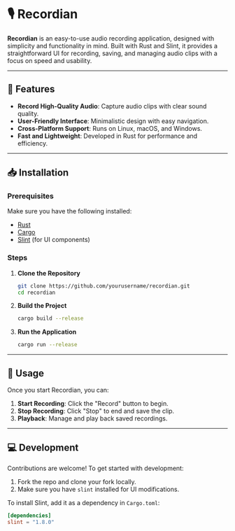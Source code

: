 # 🎙️ Recordian

**Recordian** is an easy-to-use audio recording application, designed with simplicity and functionality in mind. Built with Rust and Slint, it provides a straightforward UI for recording, saving, and managing audio clips with a focus on speed and usability.

---

## 📜 Features

- **Record High-Quality Audio**: Capture audio clips with clear sound quality.
- **User-Friendly Interface**: Minimalistic design with easy navigation.
- **Cross-Platform Support**: Runs on Linux, macOS, and Windows.
- **Fast and Lightweight**: Developed in Rust for performance and efficiency.

---

## 📥 Installation

### Prerequisites

Make sure you have the following installed:
- [Rust](https://www.rust-lang.org/tools/install)
- [Cargo](https://doc.rust-lang.org/cargo/getting-started/installation.html)
- [Slint](https://slint.dev/) (for UI components)

### Steps

1. **Clone the Repository**
    ```bash
    git clone https://github.com/yourusername/recordian.git
    cd recordian
    ```

2. **Build the Project**
    ```bash
    cargo build --release
    ```

3. **Run the Application**
    ```bash
    cargo run --release
    ```

---

## 📂 Usage

Once you start Recordian, you can:
1. **Start Recording**: Click the "Record" button to begin.
2. **Stop Recording**: Click "Stop" to end and save the clip.
3. **Playback**: Manage and play back saved recordings.

---

## 💻 Development

Contributions are welcome! To get started with development:
1. Fork the repo and clone your fork locally.
2. Make sure you have `slint` installed for UI modifications.

To install Slint, add it as a dependency in `Cargo.toml`:
```toml
[dependencies]
slint = "1.8.0"
